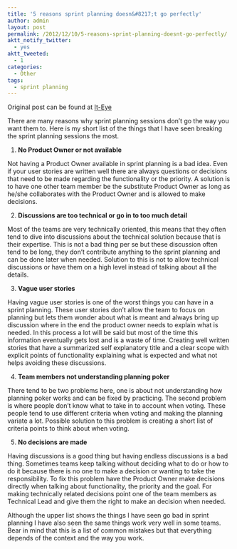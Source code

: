 ```yaml
---
title: '5 reasons sprint planning doesn&#8217;t go perfectly'
author: admin
layout: post
permalink: /2012/12/10/5-reasons-sprint-planning-doesnt-go-perfectly/
aktt_notify_twitter:
  - yes
aktt_tweeted:
  - 1
categories:
  - Other
tags:
  - sprint planning
---
```

Original post can be found at [It-Eye][1]

There are many reasons why sprint planning sessions don&#8217;t go the way you want them to. Here is my short list of the things that I have seen breaking the sprint planning sessions the most.

  1. **No Product Owner or not available**

Not having a Product Owner available in sprint planning is a bad idea. Even if your user stories are written well there are always questions or decisions that need to be made regarding the functionality or the priority. A solution is to have one other team member be the substitute Product Owner as long as he/she collaborates with the Product Owner and is allowed to make decisions.<!--more-->

<ol start="2">
  <li>
    <strong>Discussions are too technical or go in to too much detail</strong>
  </li>
</ol>

Most of the teams are very technically oriented, this means that they often tend to dive into discussions about the technical solution because that is their expertise. This is not a bad thing per se but these discussion often tend to be long, they don&#8217;t contribute anything to the sprint planning and can be done later when needed. Solution to this is not to allow technical discussions or have them on a high level instead of talking about all the details.

<ol start="3">
  <li>
    <strong>Vague user stories</strong>
  </li>
</ol>

Having vague user stories is one of the worst things you can have in a sprint planning. These user stories don&#8217;t allow the team to focus on planning but lets them wonder about what is meant and always bring up discussion where in the end the product owner needs to explain what is needed. In this process a lot will be said but most of the time this information eventually gets lost and is a waste of time. Creating well written stories that have a summarized self explanatory title and a clear scope with explicit points of functionality explaining what is expected and what not helps avoiding these discussions.

<ol start="4">
  <li>
    <strong>Team members not understanding planning poker</strong>
  </li>
</ol>

There tend to be two problems here, one is about not understanding how planning poker works and can be fixed by practicing. The second problem is where people don&#8217;t know what to take in to account when voting. These people tend to use different criteria when voting and making the planning variate a lot. Possible solution to this problem is creating a short list of criteria points to think about when voting.

<ol start="5">
  <li>
    <strong>No decisions are made</strong>
  </li>
</ol>

Having discussions is a good thing but having endless discussions is a bad thing. Sometimes teams keep talking without deciding what to do or how to do it because there is no one to make a decision or wanting to take the responsibility. To fix this problem have the Product Owner make decisions directly when talking about functionality, the priority and the goal. For making technically related decisions point one of the team members as Technical Lead and give them the right to make an decision when needed.

Although the upper list shows the things I have seen go bad in sprint planning I have also seen the same things work very well in some teams. Bear in mind that this is a list of common mistakes but that everything depends of the context and the way you work.

 [1]: http://www.it-eye.nl/2012/12/10/5-reasons-sprint-planning-doesnt-go-perfectly/